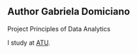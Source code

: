 

## Author Gabriela Domiciano

Project  Principles of Data Analytics

I study at [ATU](https://www.atu.ie).

